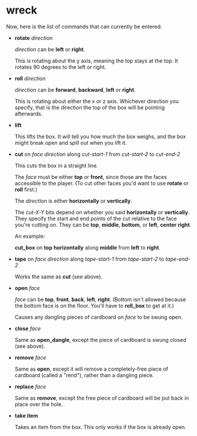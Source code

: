 # wreck


Now, here is the list of commands that can currently be entered:

- **rotate** *direction*
  
  *direction* can be **left** or **right**.
  
  This is rotating about the y axis, meaning the top stays at the top. It rotates 90 degrees to the left or right.
  
- **roll** *direction*

  *direction* can be **forward**, **backward**, **left** or **right**.
  
  This is rotating about either the x or z axis. Whichever direction you specify, that is the direction the top of the box will be pointing afterwards.
  
- **lift**
  
  This lifts the box. It will tell you how much the box weighs, and the box might break open and spill out when you lift it.
  
- **cut** on *face* *direction* along *cut-start-1* from *cut-start-2* to *cut-end-2*

  This cuts the box in a straight line.
  
  The *face* must be either **top** or **front**, since those are the faces accessible to the player. (To cut other faces you'd want to use **rotate** or **roll** first.)
  
  The *direction* is either **horizontally** or **vertically**.
  
  The *cut-X-Y* bits depend on whether you said **horizontally** or **vertically**. They specify the start and end points of the cut relative to the face you're cutting on.
  They can be **top**, **middle**, **bottom**, or **left**, **center** **right**.
  
  An example:
  
  **cut_box** on **top** **horizontally** along **middle** from **left** to **right**.
    
- **tape** on *face* *direction* along *tape-start-1* from *tape-start-2* to *tape-end-2*
  
  Works the same as **cut** (see above).
  
- **open** *face*
  
  *face* can be **top**, **front**, **back**, **left**, **right**. (Bottom isn't allowed because the bottom face is on the floor. You'll have to **roll_box** to get at it.)
  
  Causes any dangling pieces of cardboard on *face* to be swung open.
  
- **close** *face*
  
  Same as **open_dangle**, except the piece of cardboard is swung closed (see above).

- **remove** *face*

  Same as **open**, except it will remove a completely-free piece of cardboard (called a "rend"), rather than a dangling piece.

- **replace** *face*

  Same as **remove**, except the free piece of cardboard will be put back in place over the hole.

- **take item**
  
  Takes an item from the box. This only works if the box is already open.
